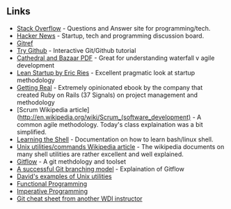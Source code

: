 ## Links

- [Stack Overflow](https://stackoverflow.com) - Questions and Answer site for programming/tech.
- [Hacker News](https://news.ycombinator.com/) - Startup, tech and programming discussion board. 
- [Gitref](http://gitref.org)
- [Try Github](http://try.github.io) - Interactive Git/Github tutorial
- [Cathedral and Bazaar PDF](www.unterstein.net/su/docs/CathBaz.pdf) - Great for understanding waterfall v agile development
- [Lean Startup by Eric Ries](http://www.amazon.com/gp/product/0307887898/ref=as_li_ss_tl?ie=UTF8&camp=1789&creative=390957&creativeASIN=0307887898&linkCode=as2&tag=wha07-20) - Excellent pragmatic look at startup methodology
- [Getting Real](http://gettingreal.37signals.com/) - Extremely opinionated ebook by the company that created Ruby on Rails (37 Signals) on project management and methodology
- [Scrum Wikipedia article](http://en.wikipedia.org/wiki/Scrum_(software_development) - A common agile methodology. Today's class explaination was a bit simplified.
- [Learning the Shell](http://linuxcommand.org/lc3_learning_the_shell.php) - Documentation on how to learn bash/linux shell. 
- [Unix utilities/commands Wikipedia article](http://en.wikipedia.org/wiki/List_of_Unix_utilities) - The wikipedia documents on many shell utilities are rather excellent and well explained. 
- [Gitflow](https://github.com/nvie/gitflow) - A git methdology and toolset
- [A successful Git branching model](http://nvie.com/posts/a-successful-git-branching-model/) - Explaination of Gitflow
- [David's examples of Unix utilities](https://gist.github.com/tibbon/5794257)
- [Functional Programming](https://en.wikipedia.org/wiki/Functional_programming)
- [Imperative Programming](http://en.wikipedia.org/wiki/Imperative_programming)
- [Git cheat sheet from another WDI instructor](https://gist.github.com/tibbon/5801402)
